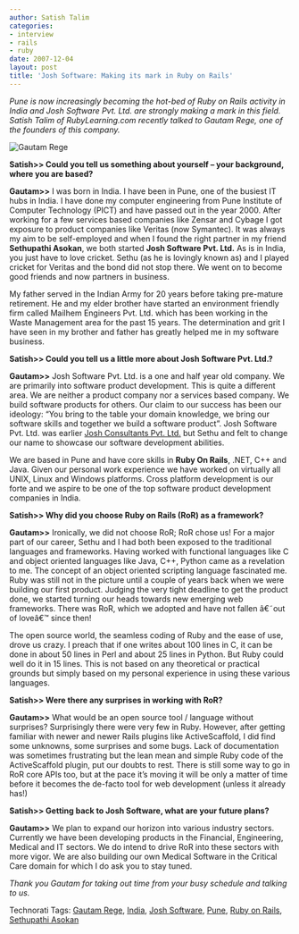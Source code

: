 ```yaml
---
author: Satish Talim
categories:
- interview
- rails
- ruby
date: 2007-12-04
layout: post
title: 'Josh Software: Making its mark in Ruby on Rails'
---
```


*Pune is now increasingly becoming the hot-bed of Ruby on Rails activity
in India and Josh Software Pvt. Ltd. are strongly making a mark in this
field. Satish Talim of RubyLearning.com recently talked to Gautam Rege,
one of the founders of this company.*<!--more-->

![Gautam
Rege](http://www.rubylearning.com/images/rege.jpg "Gautam Rege")

**Satish\>\> Could you tell us something about yourself – your
background, where you are based?**

**Gautam\>\>** I was born in India. I have been in Pune, one of the
busiest IT hubs in India. I have done my computer engineering from Pune
Institute of Computer Technology (PICT) and have passed out in the year
2000. After working for a few services based companies like Zensar and
Cybage I got exposure to product companies like Veritas (now Symantec).
It was always my aim to be self-employed and when I found the right
partner in my friend **Sethupathi Asokan**, we both started **Josh
Software Pvt. Ltd.** As is in India, you just have to love cricket.
Sethu (as he is lovingly known as) and I played cricket for Veritas and
the bond did not stop there. We went on to become good friends and now
partners in business.

My father served in the Indian Army for 20 years before taking
pre-mature retirement. He and my elder brother have started an
environment friendly firm called Mailhem Engineers Pvt. Ltd. which has
been working in the Waste Management area for the past 15 years. The
determination and grit I have seen in my brother and father has greatly
helped me in my software business.

**Satish\>\> Could you tell us a little more about Josh Software Pvt.
Ltd.?**

**Gautam\>\>** Josh Software Pvt. Ltd. is a one and half year old
company. We are primarily into software product development. This is
quite a different area. We are neither a product company nor a services
based company. We build software products for others. Our claim to our
success has been our ideology: “You bring to the table your domain
knowledge, we bring our software skills and together we build a software
product”. Josh Software Pvt. Ltd. was earlier [Josh Consultants Pvt.
Ltd.](http://www.joshconsultants.com/) but Sethu and felt to change our
name to showcase our software development abilities.

We are based in Pune and have core skills in **Ruby On Rails**, .NET,
C++ and Java. Given our personal work experience we have worked on
virtually all UNIX, Linux and Windows platforms. Cross platform
development is our forte and we aspire to be one of the top software
product development companies in India.

**Satish\>\> Why did you choose Ruby on Rails (RoR) as a framework?**

**Gautam\>\>** Ironically, we did not choose RoR; RoR chose us! For a
major part of our career, Sethu and I had both been exposed to the
traditional languages and frameworks. Having worked with functional
languages like C and object oriented languages like Java, C++, Python
came as a revelation to me. The concept of an object oriented scripting
language fascinated me. Ruby was still not in the picture until a couple
of years back when we were building our first product. Judging the very
tight deadline to get the product done, we started turning our heads
towards new emerging web frameworks. There was RoR, which we adopted and
have not fallen â€˜out of loveâ€™ since then!

The open source world, the seamless coding of Ruby and the ease of use,
drove us crazy. I preach that if one writes about 100 lines in C, it can
be done in about 50 lines in Perl and about 25 lines in Python. But Ruby
could well do it in 15 lines. This is not based on any theoretical or
practical grounds but simply based on my personal experience in using
these various languages.

**Satish\>\> Were there any surprises in working with RoR?**

**Gautam\>\>** What would be an open source tool / language without
surprises? Surprisingly there were very few in Ruby. However, after
getting familiar with newer and newer Rails plugins like ActiveScaffold,
I did find some unknowns, some surprises and some bugs. Lack of
documentation was sometimes frustrating but the lean mean and simple
Ruby code of the ActiveScaffold plugin, put our doubts to rest. There is
still some way to go in RoR core APIs too, but at the pace it’s moving
it will be only a matter of time before it becomes the de-facto tool for
web development (unless it already has!)

**Satish\>\> Getting back to Josh Software, what are your future
plans?**

**Gautam\>\>** We plan to expand our horizon into various industry
sectors. Currently we have been developing products in the Financial,
Engineering, Medical and IT sectors. We do intend to drive RoR into
these sectors with more vigor. We are also building our own Medical
Software in the Critical Care domain for which I do ask you to stay
tuned.

*Thank you Gautam for taking out time from your busy schedule and
talking to us.*

Technorati Tags: [Gautam Rege](http://technorati.com/tag/Gautam+Rege),
[India](http://technorati.com/tag/India), [Josh
Software](http://technorati.com/tag/Josh+Software),
[Pune](http://technorati.com/tag/Pune), [Ruby on
Rails](http://technorati.com/tag/Ruby+on+Rails), [Sethupathi
Asokan](http://technorati.com/tag/Sethupathi+Asokan)

